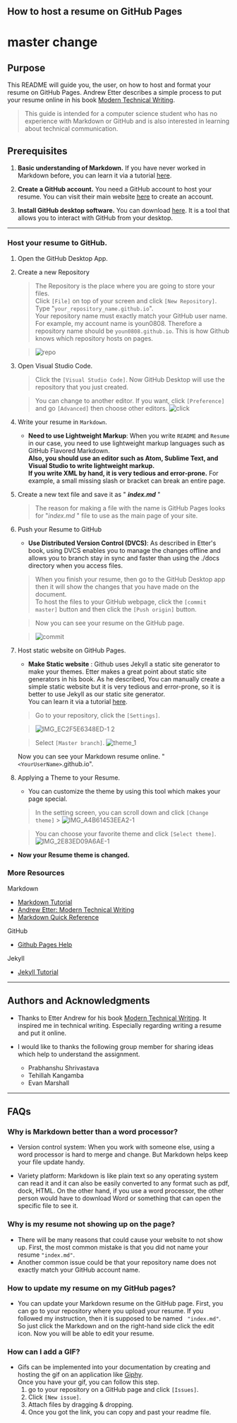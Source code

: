 ## How to host a resume on GitHub Pages

# master change

## Purpose

This README will guide you, the user, on how to host and format your resume on GitHub Pages. Andrew Etter describes a simple process to put your resume online in his book [Modern Technical Writing](https://www.amazon.ca/Modern-Technical-Writing-Introduction-Documentation-ebook/dp/B01A2QL9SS).

> This guide is intended for a computer science student who has no experience with Markdown or GitHub and is also interested in learning about technical communication.

## Prerequisites

1. **Basic understanding of Markdown.**
   If you have never worked in Markdown before, you can learn it via a tutorial [here](#More-Resources).

2. **Create a GitHub account.** You need a GitHub account to host your resume. You can visit their main website [here](https://github.com/join) to create an account.

3. **Install GitHub desktop software.** You can download [here](https://desktop.github.com/). It is a tool that allows you to interact with GitHub from your desktop.

---

### Host your resume to GitHub.

1.  Open the GitHub Desktop App.

1.  Create a new Repository

    > The Repository is the place where you are going to store your files.<br>
    > Click `[File]` on top of your screen and click `[New Repository]`.<br>
    > Type "`your_repository_name.github.io`".<br>
    > Your repository name must exactly match your GitHub user name.<br>
    > For example, my account name is youn0808. Therefore a repository name should be `youn0808.github.io`. This is how Github knows which repository hosts on pages.

    > ![repo](https://user-images.githubusercontent.com/57551793/97372034-a4851e00-1880-11eb-9bf4-3bb03aaa6ce9.gif)

1.  Open Visual Studio Code.

    > Click the `[Visual Studio Code]`. Now GitHub Desktop will use the repository that you just created.

    > You can change to another editor. If you want, click `[Preference]` and go `[Advanced]` then choose other editors.
    > ![click](https://user-images.githubusercontent.com/57551793/97372256-34c36300-1881-11eb-918e-e5dcbcf97838.png)

1.  Write your resume in `Markdown`.

    - **Need to use Lightweight Markup**: When you write `README` and `Resume` in our case, you need to use lightweight markup languages such as GitHub Flavored Markdown. <br>
      **Also, you should use an editor such as Atom, Sublime Text, and Visual Studio to write lightweight markup.<br> If you write XML by hand, it is very tedious and error-prone.** For example, a small missing slash or bracket can break an entire page.

1.  Create a new text file and save it as " **_index<i></i>.md_** "

    > The reason for making a file with the name is GitHub Pages looks for "_index<i></i>.md_ " file to use as the main page of your site.

1.  Push your Resume to GitHub

    - **Use Distributed Version Control (DVCS)**: As described in Etter's book, using DVCS enables you to manage the changes offline and allows you to branch stay in sync and faster than using the ./docs directory when you access files.

    > When you finish your resume, then go to the GitHub Desktop app then it will show the changes that you have made on the document.<br>
    > To host the files to your GitHub webpage, click the `[commit master]` button and then click the `[Push origin]` button.

    > Now you can see your resume on the GitHub page.

    > ![commit](https://user-images.githubusercontent.com/57551793/97372613-072ae980-1882-11eb-8252-5f538e6a8daa.gif)

1.  Host static website on GitHub Pages.

    - **Make Static website** :
      Github uses Jekyll a static site generator to make your themes. Etter makes a great point about static site generators in his book. As he described, You can manually create a simple static website but it is very tedious and error-prone, so it is better to use Jekyll as our static site generator.<br> You can learn it via a tutorial [here](#More-Resources).

    > Go to your repository, click the `[Settings]`.

    > ![IMG_EC2F5E6348ED-1 2](https://user-images.githubusercontent.com/57551793/97400157-a1a81e80-18bc-11eb-8bfe-2f77213dcb00.jpeg)

    > Select `[Master branch]`.
    > ![theme_1](https://user-images.githubusercontent.com/57551793/97400490-3448bd80-18bd-11eb-92ab-3aff29bb584f.gif)

    Now you can see your Markdown resume online. "`<YourUserName>`.github.io".

1.  Applying a Theme to your Resume.

    - You can customize the theme by using this tool which makes your page special.

    > In the setting screen, you can scroll down and click `[Change theme]` > ![IMG_A4B61453EEA2-1](https://user-images.githubusercontent.com/57551793/97402107-fd27db80-18bf-11eb-942e-18ecfb8e2491.jpeg)

    > You can choose your favorite theme and click `[Select theme]`.
    > ![IMG_2E83ED09A6AE-1](https://user-images.githubusercontent.com/57551793/97402151-10d34200-18c0-11eb-9d10-66a5f72f77e8.jpeg)

- **Now your Resume theme is changed.**

### More Resources

Markdown

- [Markdown Tutorial](https://www.markdowntutorial.com/)
- [Andrew Etter: Modern Technical Writing](https://www.amazon.ca/Modern-Technical-Writing-Introduction-Documentation-ebook/dp/B01A2QL9SS)
- [Markdown Quick Reference](https://github.com/adam-p/markdown-here/wiki/Markdown-Cheatsheet)

GitHub

- [Github Pages Help](https://help.github.com/en/github/working-with-github-pages)

Jekyll

- [Jekyll Tutorial](https://www.youtube.com/playlist?list=PLLAZ4kZ9dFpOPV5C5Ay0pHaa0RJFhcmcB)

---

## Authors and Acknowledgments

- Thanks to Etter Andrew for his book [Modern Technical Writing](https://www.amazon.ca/Modern-Technical-Writing-Introduction-Documentation-ebook/dp/B01A2QL9SS). It inspired me in technical writing. Especially regarding writing a resume and put it online.

- I would like to thanks the following group member for sharing ideas which help to understand the assignment.
  - Prabhanshu Shrivastava
  - Tehillah Kangamba
  - Evan Marshall

---

## FAQs

### **Why is Markdown better than a word processor?**

- Version control system: When you work with someone else, using a word processor is hard to merge and change. But Markdown helps keep your file update handy.

- Variety platform: Markdown is like plain text so any operating system can read it and it can also be easily converted to any format such as pdf, dock, HTML. On the other hand, if you use a word processor, the other person would have to download Word or something that can open the specific file to see it.

### **Why is my resume not showing up on the page?**

- There will be many reasons that could cause your website to not show up. First, the most common mistake is that you did not name your resume `"index.md"`.<br>
- Another common issue could be that your repository name does not exactly match your GitHub account name.

### **How to update my resume on my GitHub pages?**

- You can update your Markdown resume on the GitHub page. First, you can go to your repository where you upload your resume. If you followed my instruction, then it is supposed to be named ` "index.md"`. So just click the Markdown and on the right-hand side click the edit icon. Now you will be able to edit your resume.

### **How can I add a GIF?**

- Gifs can be implemented into your documentation by creating and hosting the gif on an application like [Giphy](https://giphy.com/).<br> Once you have your gif, you can follow this step.
  1. go to your repository on a GitHub page and click `[Issues]`.
  1. Click `[New issue]`.
  1. Attach files by dragging & dropping.
  1. Once you got the link, you can copy and past your readme file.
